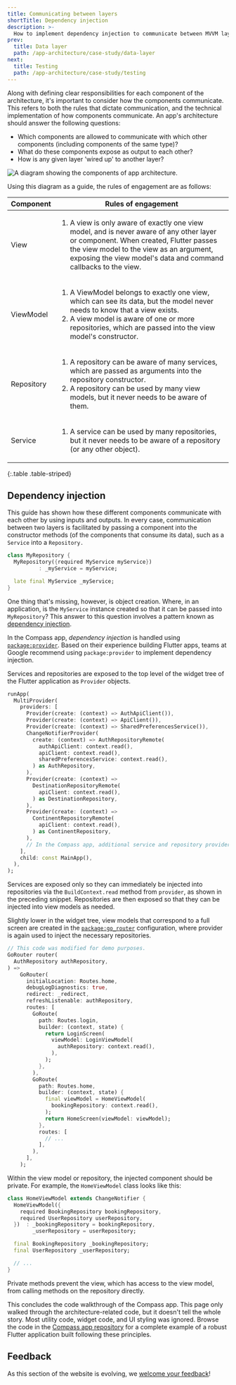 ```yaml
---
title: Communicating between layers
shortTitle: Dependency injection
description: >-
  How to implement dependency injection to communicate between MVVM layers.
prev:
  title: Data layer
  path: /app-architecture/case-study/data-layer
next:
  title: Testing
  path: /app-architecture/case-study/testing
---
```


Along with defining clear responsibilities for each component of the architecture,
it's important to consider how the components communicate.
This refers to both the rules that dictate communication,
and the technical implementation of how components communicate.
An app's architecture should answer the following questions:

* Which components are allowed to communicate with which other components
  (including components of the same type)?
* What do these components expose as output to each other?
* How is any given layer 'wired up' to another layer?

![A diagram showing the components of app architecture.](/assets/images/docs/app-architecture/guide/feature-architecture-simplified.png)

Using this diagram as a guide, the rules of engagement are as follows:

| Component  | Rules of engagement                                                                                                                                                                                                                                               |
|------------|-------------------------------------------------------------------------------------------------------------------------------------------------------------------------------------------------------------------------------------------------------------------|
| View       | <ol><li> A view is only aware of exactly one view model, and is never aware of any other layer or component. When created, Flutter passes the view model to the view as an argument, exposing the view model's data and command callbacks to the view. </li></ul> |
| ViewModel  | <ol><li>A ViewModel belongs to exactly one view, which can see its data, but the model never needs to know that a view exists.</li><li>A view model is aware of one or more repositories, which are passed into the view model's constructor.</li></ul>           |
| Repository | <ol><li>A repository can be aware of many services, which are passed as arguments into the repository constructor.</li><li>A repository can be used by many view models, but it never needs to be aware of them.</li></ol>                                        |
| Service    | <ol><li>A service can be used by many repositories, but it never needs to be aware of a repository (or any other object).</li></ol>                                                                                                                               |

{:.table .table-striped}

## Dependency injection

This guide has shown how these different components communicate
with each other by using inputs and outputs.
In every case, communication between two layers is facilitated by passing
a component into the constructor methods (of the components that
consume its data), such as a `Service` into a `Repository.`

```dart
class MyRepository {
  MyRepository({required MyService myService})
          : _myService = myService;

  late final MyService _myService;
}
```

One thing that's missing, however, is object creation. Where,
in an application, is the `MyService` instance created so that it can be
passed into `MyRepository`?
This answer to this question involves a
pattern known as [dependency injection][].

In the Compass app, *dependency injection* is handled using
[`package:provider`][]. Based on their experience building Flutter apps,
teams at Google recommend using `package:provider` to implement
dependency injection.

Services and repositories are exposed to the top level of the widget tree of
the Flutter application as `Provider` objects.

```dart title=dependencies.dart
runApp(
  MultiProvider(
    providers: [
      Provider(create: (context) => AuthApiClient()),
      Provider(create: (context) => ApiClient()),
      Provider(create: (context) => SharedPreferencesService()),
      ChangeNotifierProvider(
        create: (context) => AuthRepositoryRemote(
          authApiClient: context.read(),
          apiClient: context.read(),
          sharedPreferencesService: context.read(),
        ) as AuthRepository,
      ),
      Provider(create: (context) =>
        DestinationRepositoryRemote(
          apiClient: context.read(),
        ) as DestinationRepository,
      ),
      Provider(create: (context) =>
        ContinentRepositoryRemote(
          apiClient: context.read(),
        ) as ContinentRepository,
      ),
      // In the Compass app, additional service and repository providers live here.
    ],
    child: const MainApp(),
  ),
);
```

Services are exposed only so they can immediately be
injected into repositories via the `BuildContext.read` method from `provider`,
as shown in the preceding snippet.
Repositories are then exposed so that they can be
injected into view models as needed.

Slightly lower in the widget tree, view models that correspond to
a full screen are created in the [`package:go_router`][] configuration,
where provider is again used to inject the necessary repositories.

```dart title=router.dart
// This code was modified for demo purposes.
GoRouter router(
  AuthRepository authRepository,
) =>
    GoRouter(
      initialLocation: Routes.home,
      debugLogDiagnostics: true,
      redirect: _redirect,
      refreshListenable: authRepository,
      routes: [
        GoRoute(
          path: Routes.login,
          builder: (context, state) {
            return LoginScreen(
              viewModel: LoginViewModel(
                authRepository: context.read(),
              ),
            );
          },
        ),
        GoRoute(
          path: Routes.home,
          builder: (context, state) {
            final viewModel = HomeViewModel(
              bookingRepository: context.read(),
            );
            return HomeScreen(viewModel: viewModel);
          },
          routes: [
            // ...
          ],
        ),
      ],
    );
```

Within the view model or repository, the injected component should be private.
For example, the `HomeViewModel` class looks like this:

```dart title=home_viewmodel.dart
class HomeViewModel extends ChangeNotifier {
  HomeViewModel({
    required BookingRepository bookingRepository,
    required UserRepository userRepository,
  })  : _bookingRepository = bookingRepository,
        _userRepository = userRepository;

  final BookingRepository _bookingRepository;
  final UserRepository _userRepository;

  // ...
}
```

Private methods prevent the view, which has access to the view model, from
calling methods on the repository directly.

This concludes the code walkthrough of the Compass app. This page only walked
through the architecture-related code, but it doesn't tell the whole story. Most
utility code, widget code, and UI styling was ignored. Browse the code in
the [Compass app repository][] for a complete
example of a robust Flutter application built following these principles.

[`package:provider`]: {{site.pub-pkg}}/provider
[`package:go_router`]: {{site.pub-pkg}}/go_router
[Compass app repository]: https://github.com/flutter/samples/tree/main/compass_app
[dependency injection]: https://en.wikipedia.org/wiki/Dependency_injection

## Feedback

As this section of the website is evolving,
we [welcome your feedback][]!

[welcome your feedback]: https://google.qualtrics.com/jfe/form/SV_4T0XuR9Ts29acw6?page="case-study/dependency-injection"
